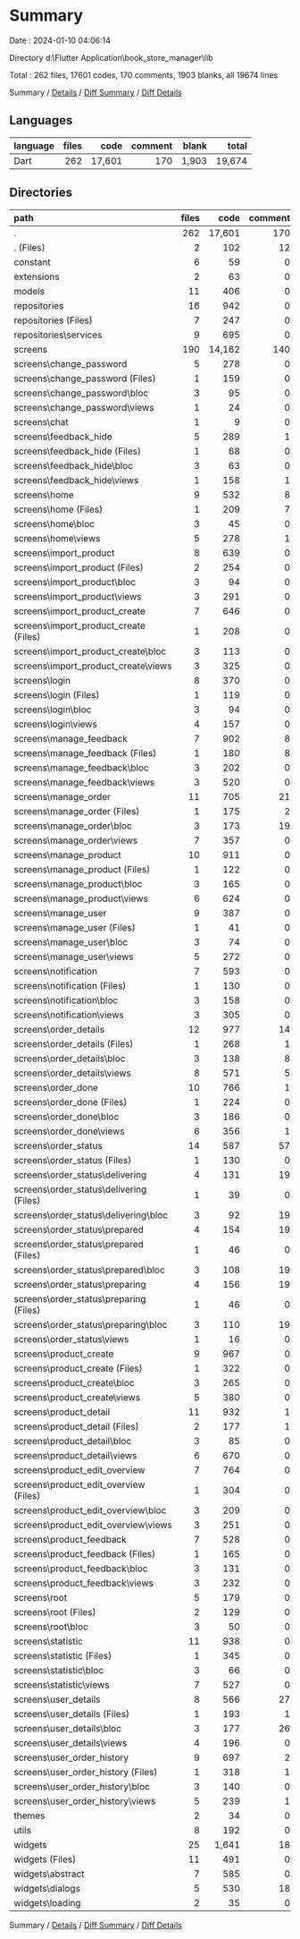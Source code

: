 # Summary

Date : 2024-01-10 04:06:14

Directory d:\\Flutter Application\\book_store_manager\\lib

Total : 262 files,  17601 codes, 170 comments, 1903 blanks, all 19674 lines

Summary / [Details](details.md) / [Diff Summary](diff.md) / [Diff Details](diff-details.md)

## Languages
| language | files | code | comment | blank | total |
| :--- | ---: | ---: | ---: | ---: | ---: |
| Dart | 262 | 17,601 | 170 | 1,903 | 19,674 |

## Directories
| path | files | code | comment | blank | total |
| :--- | ---: | ---: | ---: | ---: | ---: |
| . | 262 | 17,601 | 170 | 1,903 | 19,674 |
| . (Files) | 2 | 102 | 12 | 10 | 124 |
| constant | 6 | 59 | 0 | 14 | 73 |
| extensions | 2 | 63 | 0 | 12 | 75 |
| models | 11 | 406 | 0 | 53 | 459 |
| repositories | 16 | 942 | 0 | 213 | 1,155 |
| repositories (Files) | 7 | 247 | 0 | 75 | 322 |
| repositories\\services | 9 | 695 | 0 | 138 | 833 |
| screens | 190 | 14,162 | 140 | 1,432 | 15,734 |
| screens\\change_password | 5 | 278 | 0 | 39 | 317 |
| screens\\change_password (Files) | 1 | 159 | 0 | 6 | 165 |
| screens\\change_password\\bloc | 3 | 95 | 0 | 27 | 122 |
| screens\\change_password\\views | 1 | 24 | 0 | 6 | 30 |
| screens\\chat | 1 | 9 | 0 | 3 | 12 |
| screens\\feedback_hide | 5 | 289 | 1 | 30 | 320 |
| screens\\feedback_hide (Files) | 1 | 68 | 0 | 6 | 74 |
| screens\\feedback_hide\\bloc | 3 | 63 | 0 | 20 | 83 |
| screens\\feedback_hide\\views | 1 | 158 | 1 | 4 | 163 |
| screens\\home | 9 | 532 | 8 | 40 | 580 |
| screens\\home (Files) | 1 | 209 | 7 | 3 | 219 |
| screens\\home\\bloc | 3 | 45 | 0 | 16 | 61 |
| screens\\home\\views | 5 | 278 | 1 | 21 | 300 |
| screens\\import_product | 8 | 639 | 0 | 51 | 690 |
| screens\\import_product (Files) | 2 | 254 | 0 | 12 | 266 |
| screens\\import_product\\bloc | 3 | 94 | 0 | 25 | 119 |
| screens\\import_product\\views | 3 | 291 | 0 | 14 | 305 |
| screens\\import_product_create | 7 | 646 | 0 | 59 | 705 |
| screens\\import_product_create (Files) | 1 | 208 | 0 | 8 | 216 |
| screens\\import_product_create\\bloc | 3 | 113 | 0 | 31 | 144 |
| screens\\import_product_create\\views | 3 | 325 | 0 | 20 | 345 |
| screens\\login | 8 | 370 | 0 | 45 | 415 |
| screens\\login (Files) | 1 | 119 | 0 | 4 | 123 |
| screens\\login\\bloc | 3 | 94 | 0 | 22 | 116 |
| screens\\login\\views | 4 | 157 | 0 | 19 | 176 |
| screens\\manage_feedback | 7 | 902 | 8 | 76 | 986 |
| screens\\manage_feedback (Files) | 1 | 180 | 8 | 9 | 197 |
| screens\\manage_feedback\\bloc | 3 | 202 | 0 | 50 | 252 |
| screens\\manage_feedback\\views | 3 | 520 | 0 | 17 | 537 |
| screens\\manage_order | 11 | 705 | 21 | 81 | 807 |
| screens\\manage_order (Files) | 1 | 175 | 2 | 7 | 184 |
| screens\\manage_order\\bloc | 3 | 173 | 19 | 39 | 231 |
| screens\\manage_order\\views | 7 | 357 | 0 | 35 | 392 |
| screens\\manage_product | 10 | 911 | 0 | 71 | 982 |
| screens\\manage_product (Files) | 1 | 122 | 0 | 8 | 130 |
| screens\\manage_product\\bloc | 3 | 165 | 0 | 35 | 200 |
| screens\\manage_product\\views | 6 | 624 | 0 | 28 | 652 |
| screens\\manage_user | 9 | 387 | 0 | 49 | 436 |
| screens\\manage_user (Files) | 1 | 41 | 0 | 3 | 44 |
| screens\\manage_user\\bloc | 3 | 74 | 0 | 21 | 95 |
| screens\\manage_user\\views | 5 | 272 | 0 | 25 | 297 |
| screens\\notification | 7 | 593 | 0 | 69 | 662 |
| screens\\notification (Files) | 1 | 130 | 0 | 6 | 136 |
| screens\\notification\\bloc | 3 | 158 | 0 | 38 | 196 |
| screens\\notification\\views | 3 | 305 | 0 | 25 | 330 |
| screens\\order_details | 12 | 977 | 14 | 86 | 1,077 |
| screens\\order_details (Files) | 1 | 268 | 1 | 16 | 285 |
| screens\\order_details\\bloc | 3 | 138 | 8 | 36 | 182 |
| screens\\order_details\\views | 8 | 571 | 5 | 34 | 610 |
| screens\\order_done | 10 | 766 | 1 | 78 | 845 |
| screens\\order_done (Files) | 1 | 224 | 0 | 6 | 230 |
| screens\\order_done\\bloc | 3 | 186 | 0 | 40 | 226 |
| screens\\order_done\\views | 6 | 356 | 1 | 32 | 389 |
| screens\\order_status | 14 | 587 | 57 | 123 | 767 |
| screens\\order_status (Files) | 1 | 130 | 0 | 10 | 140 |
| screens\\order_status\\delivering | 4 | 131 | 19 | 35 | 185 |
| screens\\order_status\\delivering (Files) | 1 | 39 | 0 | 7 | 46 |
| screens\\order_status\\delivering\\bloc | 3 | 92 | 19 | 28 | 139 |
| screens\\order_status\\prepared | 4 | 154 | 19 | 37 | 210 |
| screens\\order_status\\prepared (Files) | 1 | 46 | 0 | 6 | 52 |
| screens\\order_status\\prepared\\bloc | 3 | 108 | 19 | 31 | 158 |
| screens\\order_status\\preparing | 4 | 156 | 19 | 37 | 212 |
| screens\\order_status\\preparing (Files) | 1 | 46 | 0 | 6 | 52 |
| screens\\order_status\\preparing\\bloc | 3 | 110 | 19 | 31 | 160 |
| screens\\order_status\\views | 1 | 16 | 0 | 4 | 20 |
| screens\\product_create | 9 | 967 | 0 | 94 | 1,061 |
| screens\\product_create (Files) | 1 | 322 | 0 | 7 | 329 |
| screens\\product_create\\bloc | 3 | 265 | 0 | 60 | 325 |
| screens\\product_create\\views | 5 | 380 | 0 | 27 | 407 |
| screens\\product_detail | 11 | 932 | 1 | 75 | 1,008 |
| screens\\product_detail (Files) | 2 | 177 | 1 | 16 | 194 |
| screens\\product_detail\\bloc | 3 | 85 | 0 | 22 | 107 |
| screens\\product_detail\\views | 6 | 670 | 0 | 37 | 707 |
| screens\\product_edit_overview | 7 | 764 | 0 | 80 | 844 |
| screens\\product_edit_overview (Files) | 1 | 304 | 0 | 16 | 320 |
| screens\\product_edit_overview\\bloc | 3 | 209 | 0 | 45 | 254 |
| screens\\product_edit_overview\\views | 3 | 251 | 0 | 19 | 270 |
| screens\\product_feedback | 7 | 528 | 0 | 53 | 581 |
| screens\\product_feedback (Files) | 1 | 165 | 0 | 9 | 174 |
| screens\\product_feedback\\bloc | 3 | 131 | 0 | 33 | 164 |
| screens\\product_feedback\\views | 3 | 232 | 0 | 11 | 243 |
| screens\\root | 5 | 179 | 0 | 28 | 207 |
| screens\\root (Files) | 2 | 129 | 0 | 11 | 140 |
| screens\\root\\bloc | 3 | 50 | 0 | 17 | 67 |
| screens\\statistic | 11 | 938 | 0 | 78 | 1,016 |
| screens\\statistic (Files) | 1 | 345 | 0 | 10 | 355 |
| screens\\statistic\\bloc | 3 | 66 | 0 | 19 | 85 |
| screens\\statistic\\views | 7 | 527 | 0 | 49 | 576 |
| screens\\user_details | 8 | 566 | 27 | 65 | 658 |
| screens\\user_details (Files) | 1 | 193 | 1 | 5 | 199 |
| screens\\user_details\\bloc | 3 | 177 | 26 | 45 | 248 |
| screens\\user_details\\views | 4 | 196 | 0 | 15 | 211 |
| screens\\user_order_history | 9 | 697 | 2 | 59 | 758 |
| screens\\user_order_history (Files) | 1 | 318 | 1 | 11 | 330 |
| screens\\user_order_history\\bloc | 3 | 140 | 0 | 27 | 167 |
| screens\\user_order_history\\views | 5 | 239 | 1 | 21 | 261 |
| themes | 2 | 34 | 0 | 8 | 42 |
| utils | 8 | 192 | 0 | 32 | 224 |
| widgets | 25 | 1,641 | 18 | 129 | 1,788 |
| widgets (Files) | 11 | 491 | 0 | 55 | 546 |
| widgets\\abstract | 7 | 585 | 0 | 40 | 625 |
| widgets\\dialogs | 5 | 530 | 18 | 27 | 575 |
| widgets\\loading | 2 | 35 | 0 | 7 | 42 |

Summary / [Details](details.md) / [Diff Summary](diff.md) / [Diff Details](diff-details.md)